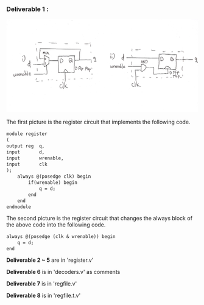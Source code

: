 ### Deliverable 1 : 

![Deliverable1](image/deliverable1.jpg "Deliverable 1")

The first picture is the register circuit that implements the following code.

~~~
module register
(
output reg  q,
input       d,
input       wrenable,
input       clk
);
    always @(posedge clk) begin
        if(wrenable) begin
            q = d;
        end
    end
endmodule
~~~

The second picture is the register circuit that changes the always block of the above code into the following code.

~~~
always @(posedge (clk & wrenable)) begin
	q = d;
end
~~~

**Deliverable 2 ~ 5** are in 'register.v'

**Deliverable 6** is in 'decoders.v' as comments

**Deliverable 7** is in 'regfile.v'

**Deliverable 8** is in 'regfile.t.v'
